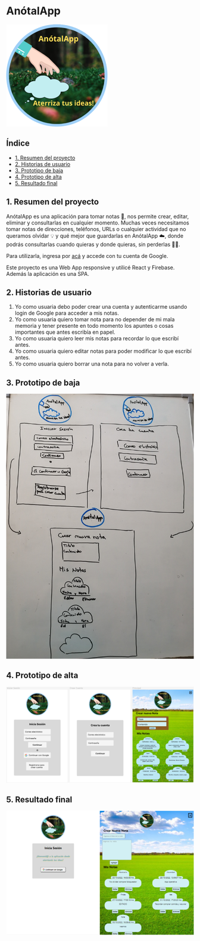 # AnótalApp
![logo](./img/logo.png)

## Índice

* [1. Resumen del proyecto](#1-resumen-del-proyecto)
* [2. Historias de usuario](#2-historias-de-usuario)
* [3. Prototipo de baja](#3-prototipo-de-baja)
* [4. Prototipo de alta](#4-prototipo-de-alta)
* [5. Resultado final](#5-resultado-final)

## 1. Resumen del proyecto

AnótalApp es una aplicación para tomar notas 📝, nos permite crear, editar, eliminar y consultarlas en cualquier momento.
Muchas veces necesitamos tomar notas de direcciones, teléfonos, URLs o cualquier actividad que no queramos olvidar 💡 y qué mejor que guardarlas en AnótalApp ☁️, donde podrás consultarlas cuando quieras y donde quieras, sin perderlas 🙌🏼.

Para utilizarla, ingresa por [acá](https://anotalapp.web.app/) y accede con tu cuenta de Google.

Este proyecto es una Web App responsive y utilicé React y Firebase. Además la aplicación es una SPA.



## 2. Historias de usuario

1. Yo como usuaria debo poder crear una cuenta y autenticarme usando login de Google para acceder a mis notas.
2. Yo como usuaria quiero tomar nota para no depender de mi mala memoria y tener presente en todo momento los apuntes o cosas importantes que antes escribía en papel.
3. Yo como usuaria quiero leer mis notas para recordar lo que escribí antes.
4. Yo como usuaria quiero editar notas para poder modificar lo que escribí antes.
5. Yo como usuaria quiero borrar una nota para no volver a verla.


## 3. Prototipo de baja

![Prototipo de baja](./img/PrototipoBaja.jpg)

## 4. Prototipo de alta

![Prototipo de alta](./img/prototipoAlta.png)

## 5. Resultado final

![app](./img/app.png)
